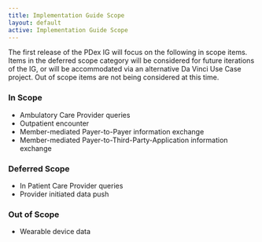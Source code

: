 ```yaml
---
title: Implementation Guide Scope
layout: default
active: Implementation Guide Scope
---
```


The first release of the PDex IG will focus on the following in scope items. Items in the deferred scope category will be considered for future iterations of the IG, or will be accommodated via an alternative Da Vinci Use Case project. Out of scope items are not being considered at this time.

### In Scope

- Ambulatory Care Provider queries
- Outpatient encounter
- Member-mediated Payer-to-Payer information exchange
- Member-mediated Payer-to-Third-Party-Application information exchange

### Deferred Scope

- In Patient Care Provider queries
- Provider initiated data push

### Out of Scope

- Wearable device data
